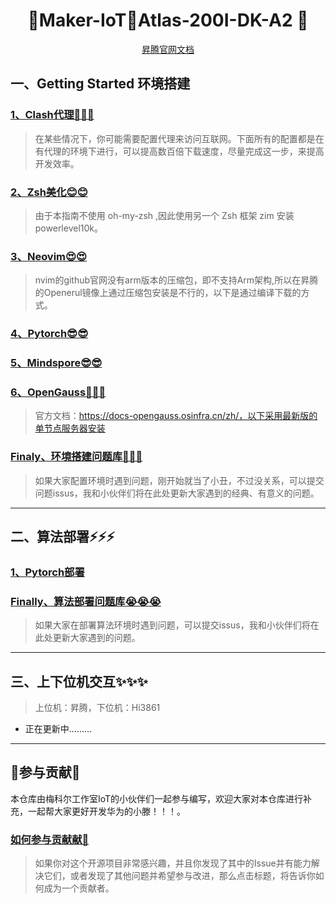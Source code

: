 <h1 align="center" >🎉Maker-IoT🚀Atlas-200I-DK-A2 🎉</h1>

<!-- <p align="center"> -->
<!-- <img width="210" height="180" align="left" style="float: left; margin: 0 10px 0 0;" src="img/iot水晶图-抠图版.png" alt="Iot水晶标"/> -->
<!-- </p> -->


<div align="center">
<a target="_blank" href="https://www.hiascend.com/document/detail/zh/Atlas200IDKA2DeveloperKit/23.0.RC2/lg/toctopics/topic_0000001698461113.html">昇腾官网文档</a>

</div>

## 一、Getting Started 环境搭建

### [1、Clash代理🚀🚀🚀](./modular/One/clash.md)

> 在某些情况下，你可能需要配置代理来访问互联网。下面所有的配置都是在有代理的环境下进行，可以提高数百倍下载速度，尽量完成这一步，来提高开发效率。

### [2、Zsh美化😊😊](./modular/One/zsh.md)

> 由于本指南不使用 oh-my-zsh ,因此使用另一个 Zsh 框架 zim 安装 powerlevel10k。

### [3、Neovim😍😍](./modular/One/neovim.md)

> nvim的github官网没有arm版本的压缩包，即不支持Arm架构,所以在昇腾的Openerul镜像上通过压缩包安装是不行的，以下是通过编译下载的方式。

### [4、Pytorch😎😎](./modular/One/pytorch.md)

### [5、Mindspore😎😎](./modular/One/mindspore.md)

### [6、OpenGauss🤔🤔🤔](./modular/opengauss.md)

> 官方文档：https://docs-opengauss.osinfra.cn/zh/，以下采用最新版的单节点服务器安装

### [Finaly、环境搭建问题库🤡🤡🤡](./modular/One/questions.md)

> 如果大家配置环境时遇到问题，刚开始就当了小丑，不过没关系，可以提交问题issus，我和小伙伴们将在此处更新大家遇到的经典、有意义的问题。

---

## 二、算法部署⚡⚡⚡

### [1、Pytorch部署](./modular/Two/pytorch.md)

### [Finally、算法部署问题库😭😭😭](./modular/Two/questions.md)

> 如果大家在部署算法环境时遇到问题，可以提交issus，我和小伙伴们将在此处更新大家遇到的问题。

---

## 三、上下位机交互✨✨✨

> 上位机：昇腾，下位机：Hi3861

- 正在更新中.........

---

## 🎉参与贡献🎉

本仓库由梅科尔工作室IoT的小伙伴们一起参与编写，欢迎大家对本仓库进行补充，一起帮大家更好开发华为的小滕！！！。

### [如何参与贡献献🥳](./modular/contribute/become_a_contributor.md)
>如果你对这个开源项目非常感兴趣，并且你发现了其中的Issue并有能力解决它们，或者发现了其他问题并希望参与改进，那么点击标题，将告诉你如何成为一个贡献者。